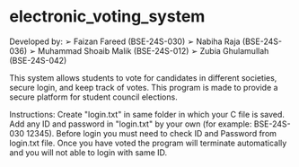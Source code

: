 # electronic_voting_system

Developed by:
➢ Faizan Fareed (BSE-24S-030)
➢ Nabiha Raja (BSE-24S-036)
➢ Muhammad Shoaib Malik (BSE-24S-012)
➢ Zubia Ghulamullah (BSE-24S-042)

This system allows students to vote for candidates in different societies, secure login, and keep track of votes. This program is made to provide a secure platform for student
council elections.

Instructions:
Create "login.txt" in same folder in which your C file is saved.
Add any ID and password in "login.txt" by your own (for example: BSE-24S-030 12345).
Before login you must need to check ID and Password from login.txt file.
Once you have voted the program will terminate automatically and you will not able to login with same ID.
